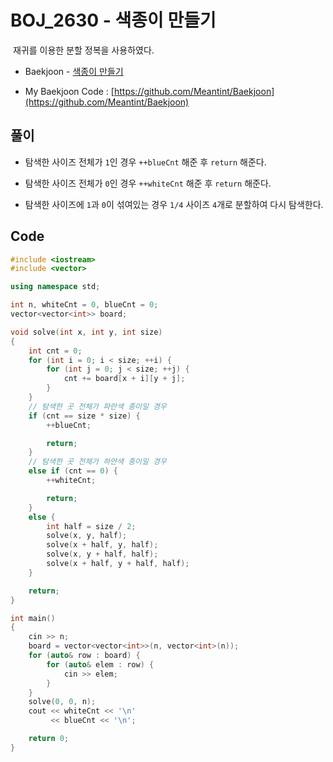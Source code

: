 # BOJ_2630 - 색종이 만들기

&nbsp;재귀를 이용한 분할 정복을 사용하였다.

- Baekjoon - [색종이 만들기](https://www.acmicpc.net/problem/2630)

- My Baekjoon Code : [https://github.com/Meantint/Baekjoon](https://github.com/Meantint/Baekjoon)

## 풀이

- 탐색한 사이즈 전체가 `1`인 경우 `++blueCnt` 해준 후 `return` 해준다.

- 탐색한 사이즈 전체가 `0`인 경우 `++whiteCnt` 해준 후 `return` 해준다.

- 탐색한 사이즈에 `1`과 `0`이 섞여있는 경우 `1/4` 사이즈 `4`개로 분할하여 다시 탐색한다.

## Code

```cpp
#include <iostream>
#include <vector>

using namespace std;

int n, whiteCnt = 0, blueCnt = 0;
vector<vector<int>> board;

void solve(int x, int y, int size)
{
    int cnt = 0;
    for (int i = 0; i < size; ++i) {
        for (int j = 0; j < size; ++j) {
            cnt += board[x + i][y + j];
        }
    }
    // 탐색한 곳 전체가 파란색 종이일 경우
    if (cnt == size * size) {
        ++blueCnt;

        return;
    }
    // 탐색한 곳 전체가 하얀색 종이일 경우
    else if (cnt == 0) {
        ++whiteCnt;

        return;
    }
    else {
        int half = size / 2;
        solve(x, y, half);
        solve(x + half, y, half);
        solve(x, y + half, half);
        solve(x + half, y + half, half);
    }

    return;
}

int main()
{
    cin >> n;
    board = vector<vector<int>>(n, vector<int>(n));
    for (auto& row : board) {
        for (auto& elem : row) {
            cin >> elem;
        }
    }
    solve(0, 0, n);
    cout << whiteCnt << '\n'
         << blueCnt << '\n';

    return 0;
}
```
